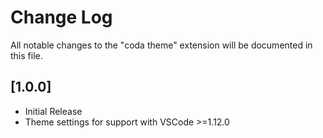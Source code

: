 # Change Log
All notable changes to the "coda theme" extension will be documented in this file.

## [1.0.0]
- Initial Release
- Theme settings for support with VSCode >=1.12.0

